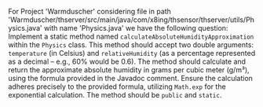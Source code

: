 For Project 'Warmduscher' considering file in path 'Warmduscher/thserver/src/main/java/com/x8ing/thsensor/thserver/utils/Physics.java' with name 'Physics.java' we have the following question: 
Implement a static method named `calculateAbsoluteHumidityApproximation` within the `Physics` class. This method should accept two double arguments: `temperature` (in Celsius) and `relativeHumidity` (as a percentage represented as a decimal – e.g., 60% would be 0.6). The method should calculate and return the approximate absolute humidity in grams per cubic meter (g/m³), using the formula provided in the Javadoc comment. Ensure the calculation adheres precisely to the provided formula, utilizing `Math.exp` for the exponential calculation. The method should be `public` and `static`.